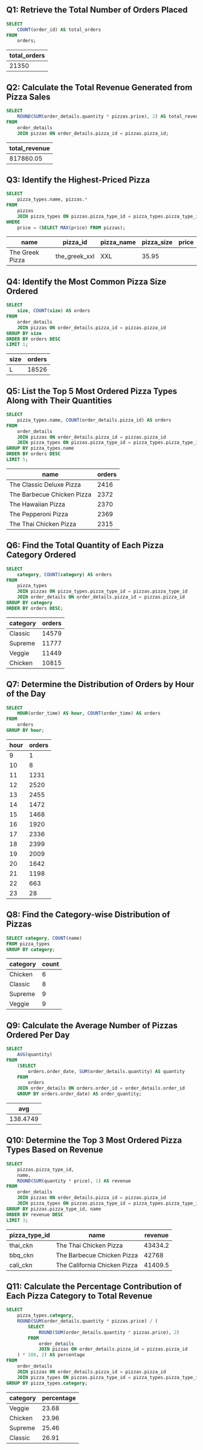 ## Q1: Retrieve the Total Number of Orders Placed

```sql
SELECT 
    COUNT(order_id) AS total_orders
FROM
    orders;
```

| total_orders |
|--------------|
| 21350        |

## Q2: Calculate the Total Revenue Generated from Pizza Sales

```sql
SELECT 
    ROUND(SUM(order_details.quantity * pizzas.price), 2) AS total_revenue
FROM
    order_details
    JOIN pizzas ON order_details.pizza_id = pizzas.pizza_id;
```

| total_revenue |
|---------------|
| 817860.05     |

## Q3: Identify the Highest-Priced Pizza

```sql
SELECT 
    pizza_types.name, pizzas.*
FROM
    pizzas
    JOIN pizza_types ON pizzas.pizza_type_id = pizza_types.pizza_type_id
WHERE
    price = (SELECT MAX(price) FROM pizzas);
```

| name         | pizza_id      | pizza_name   | pizza_size | price |
|--------------|---------------|--------------|------------|-------|
| The Greek Pizza | the_greek_xxl | XXL          | 35.95      |

## Q4: Identify the Most Common Pizza Size Ordered

```sql
SELECT 
    size, COUNT(size) AS orders
FROM
    order_details
    JOIN pizzas ON order_details.pizza_id = pizzas.pizza_id
GROUP BY size
ORDER BY orders DESC
LIMIT 1;
```

| size | orders |
|------|--------|
| L    | 18526  |

## Q5: List the Top 5 Most Ordered Pizza Types Along with Their Quantities

```sql
SELECT 
    pizza_types.name, COUNT(order_details.pizza_id) AS orders
FROM
    order_details
    JOIN pizzas ON order_details.pizza_id = pizzas.pizza_id
    JOIN pizza_types ON pizzas.pizza_type_id = pizza_types.pizza_type_id
GROUP BY pizza_types.name
ORDER BY orders DESC
LIMIT 5;
```

| name                      | orders |
|---------------------------|--------|
| The Classic Deluxe Pizza   | 2416   |
| The Barbecue Chicken Pizza | 2372   |
| The Hawaiian Pizza        | 2370   |
| The Pepperoni Pizza       | 2369   |
| The Thai Chicken Pizza    | 2315   |

## Q6: Find the Total Quantity of Each Pizza Category Ordered

```sql
SELECT 
    category, COUNT(category) AS orders
FROM
    pizza_types
    JOIN pizzas ON pizza_types.pizza_type_id = pizzas.pizza_type_id
    JOIN order_details ON order_details.pizza_id = pizzas.pizza_id
GROUP BY category
ORDER BY orders DESC;
```

| category | orders |
|----------|--------|
| Classic  | 14579  |
| Supreme  | 11777  |
| Veggie   | 11449  |
| Chicken  | 10815  |

## Q7: Determine the Distribution of Orders by Hour of the Day

```sql
SELECT 
    HOUR(order_time) AS hour, COUNT(order_time) AS orders
FROM
    orders
GROUP BY hour;
```

| hour | orders |
|------|--------|
| 9    | 1      |
| 10   | 8      |
| 11   | 1231   |
| 12   | 2520   |
| 13   | 2455   |
| 14   | 1472   |
| 15   | 1468   |
| 16   | 1920   |
| 17   | 2336   |
| 18   | 2399   |
| 19   | 2009   |
| 20   | 1642   |
| 21   | 1198   |
| 22   | 663    |
| 23   | 28     |


## Q8: Find the Category-wise Distribution of Pizzas

```sql
SELECT category, COUNT(name)
FROM pizza_types
GROUP BY category;
```

| category | count |
|----------|-------|
| Chicken  | 6     |
| Classic  | 8     |
| Supreme  | 9     |
| Veggie   | 9     |

## Q9: Calculate the Average Number of Pizzas Ordered Per Day

```sql
SELECT 
    AVG(quantity)
FROM
    (SELECT 
        orders.order_date, SUM(order_details.quantity) AS quantity
    FROM
        orders
    JOIN order_details ON orders.order_id = order_details.order_id
    GROUP BY orders.order_date) AS order_quantity;
```

| avg      |
|----------|
| 138.4749 |

## Q10: Determine the Top 3 Most Ordered Pizza Types Based on Revenue

```sql
SELECT 
    pizzas.pizza_type_id,
    name,
    ROUND(SUM(quantity * price), 1) AS revenue
FROM
    order_details
    JOIN pizzas ON order_details.pizza_id = pizzas.pizza_id
    JOIN pizza_types ON pizzas.pizza_type_id = pizza_types.pizza_type_id
GROUP BY pizzas.pizza_type_id, name
ORDER BY revenue DESC
LIMIT 3;
```

| pizza_type_id | name                     | revenue  |
|---------------|--------------------------|----------|
| thai_ckn      | The Thai Chicken Pizza    | 43434.2  |
| bbq_ckn       | The Barbecue Chicken Pizza | 42768    |
| cali_ckn      | The California Chicken Pizza | 41409.5 |

## Q11: Calculate the Percentage Contribution of Each Pizza Category to Total Revenue

```sql
SELECT 
    pizza_types.category,
    ROUND(SUM(order_details.quantity * pizzas.price) / (
        SELECT 
            ROUND(SUM(order_details.quantity * pizzas.price), 2)
        FROM
            order_details
            JOIN pizzas ON order_details.pizza_id = pizzas.pizza_id
    ) * 100, 2) AS percentage
FROM
    order_details
    JOIN pizzas ON order_details.pizza_id = pizzas.pizza_id
    JOIN pizza_types ON pizzas.pizza_type_id = pizza_types.pizza_type_id
GROUP BY pizza_types.category;
```

| category | percentage |
|----------|------------|
| Veggie   | 23.68      |
| Chicken  | 23.96      |
| Supreme  | 25.46      |
| Classic  | 26.91      |

